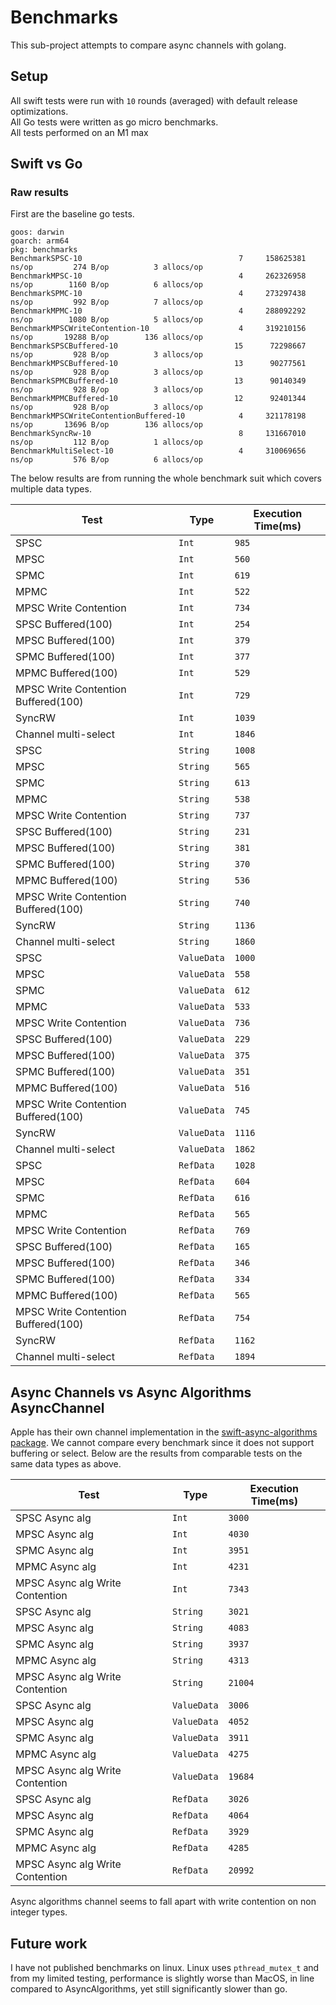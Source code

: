 # Benchmarks

This sub-project attempts to compare async channels with golang.

## Setup

All swift tests were run with `10` rounds (averaged) with default release optimizations.\
All Go tests were written as go micro benchmarks.\
All tests performed on an M1 max

## Swift vs Go

### Raw results 

First are the baseline go tests.

```
goos: darwin
goarch: arm64
pkg: benchmarks
BenchmarkSPSC-10                           	       7	 158625381 ns/op	     274 B/op	       3 allocs/op
BenchmarkMPSC-10                           	       4	 262326958 ns/op	    1160 B/op	       6 allocs/op
BenchmarkSPMC-10                           	       4	 273297438 ns/op	     992 B/op	       7 allocs/op
BenchmarkMPMC-10                           	       4	 288092292 ns/op	    1080 B/op	       5 allocs/op
BenchmarkMPSCWriteContention-10            	       4	 319210156 ns/op	   19288 B/op	     136 allocs/op
BenchmarkSPSCBuffered-10                   	      15	  72298667 ns/op	     928 B/op	       3 allocs/op
BenchmarkMPSCBuffered-10                   	      13	  90277561 ns/op	     928 B/op	       3 allocs/op
BenchmarkSPMCBuffered-10                   	      13	  90140349 ns/op	     928 B/op	       3 allocs/op
BenchmarkMPMCBuffered-10                   	      12	  92401344 ns/op	     928 B/op	       3 allocs/op
BenchmarkMPSCWriteContentionBuffered-10    	       4	 321178198 ns/op	   13696 B/op	     136 allocs/op
BenchmarkSyncRw-10                         	       8	 131667010 ns/op	     112 B/op	       1 allocs/op
BenchmarkMultiSelect-10                    	       4	 310069656 ns/op	     576 B/op	       6 allocs/op
```

The below results are from running the whole benchmark suit which covers multiple data types. 

Test | Type | Execution Time(ms)
-----|------|---------------
SPSC | `Int` | `985`
MPSC | `Int` | `560`
SPMC | `Int` | `619`
MPMC | `Int` | `522`
MPSC Write Contention | `Int` | `734`
SPSC Buffered(100) | `Int` | `254`
MPSC Buffered(100) | `Int` | `379`
SPMC Buffered(100) | `Int` | `377`
MPMC Buffered(100) | `Int` | `529`
MPSC Write Contention Buffered(100) | `Int` | `729`
SyncRW | `Int` | `1039`
Channel multi-select | `Int` | `1846`
SPSC | `String` | `1008`
MPSC | `String` | `565`
SPMC | `String` | `613`
MPMC | `String` | `538`
MPSC Write Contention | `String` | `737`
SPSC Buffered(100) | `String` | `231`
MPSC Buffered(100) | `String` | `381`
SPMC Buffered(100) | `String` | `370`
MPMC Buffered(100) | `String` | `536`
MPSC Write Contention Buffered(100) | `String` | `740`
SyncRW | `String` | `1136`
Channel multi-select | `String` | `1860`
SPSC | `ValueData` | `1000`
MPSC | `ValueData` | `558`
SPMC | `ValueData` | `612`
MPMC | `ValueData` | `533`
MPSC Write Contention | `ValueData` | `736`
SPSC Buffered(100) | `ValueData` | `229`
MPSC Buffered(100) | `ValueData` | `375`
SPMC Buffered(100) | `ValueData` | `351`
MPMC Buffered(100) | `ValueData` | `516`
MPSC Write Contention Buffered(100) | `ValueData` | `745`
SyncRW | `ValueData` | `1116`
Channel multi-select | `ValueData` | `1862`
SPSC | `RefData` | `1028`
MPSC | `RefData` | `604`
SPMC | `RefData` | `616`
MPMC | `RefData` | `565`
MPSC Write Contention | `RefData` | `769`
SPSC Buffered(100) | `RefData` | `165`
MPSC Buffered(100) | `RefData` | `346`
SPMC Buffered(100) | `RefData` | `334`
MPMC Buffered(100) | `RefData` | `565`
MPSC Write Contention Buffered(100) | `RefData` | `754`
SyncRW | `RefData` | `1162`
Channel multi-select | `RefData` | `1894`


## Async Channels vs Async Algorithms AsyncChannel

Apple has their own channel implementation in the [swift-async-algorithms package](https://github.com/apple/swift-async-algorithms/blob/main/Sources/AsyncAlgorithms/AsyncAlgorithms.docc/Guides/Channel.md). We cannot compare every benchmark since it does not support buffering or select. Below are the results from comparable tests on the same data types as above. 

Test | Type | Execution Time(ms)
-----|------|---------------
SPSC Async alg | `Int` | `3000`
MPSC Async alg | `Int` | `4030`
SPMC Async alg | `Int` | `3951`
MPMC Async alg | `Int` | `4231`
MPSC Async alg Write Contention | `Int` | `7343`
SPSC Async alg | `String` | `3021`
MPSC Async alg | `String` | `4083`
SPMC Async alg | `String` | `3937`
MPMC Async alg | `String` | `4313`
MPSC Async alg Write Contention | `String` | `21004`
SPSC Async alg | `ValueData` | `3006`
MPSC Async alg | `ValueData` | `4052`
SPMC Async alg | `ValueData` | `3911`
MPMC Async alg | `ValueData` | `4275`
MPSC Async alg Write Contention | `ValueData` | `19684`
SPSC Async alg | `RefData` | `3026`
MPSC Async alg | `RefData` | `4064`
SPMC Async alg | `RefData` | `3929`
MPMC Async alg | `RefData` | `4285`
MPSC Async alg Write Contention | `RefData` | `20992`

Async algorithms channel seems to fall apart with write contention on non integer types. 

## Future work

I have not published benchmarks on linux. Linux uses `pthread_mutex_t` and from my limited testing, performance is slightly worse than MacOS, in line compared to AsyncAlgorithms, yet still significantly slower than go. 

